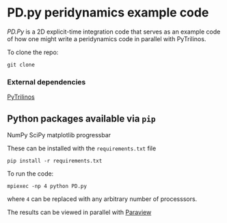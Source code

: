 PD.py peridynamics example code
===============================

_PD.Py_ is a 2D explicit-time integration code that serves as an example code
of how one might write a peridynamics code in parallel with PyTrilinos.

To clone the repo:

````
git clone 
````

### External dependencies ###
[PyTrilinos](http://trilinos.sandia.gov/packages/pytrilinos/)

## Python packages available via `pip` ##
NumPy
SciPy
matplotlib
progressbar

These can be installed with the `requirements.txt` file

````
pip install -r requirements.txt
````

To run the code:

````
mpiexec -np 4 python PD.py
````

where `4` can be replaced with any arbitrary number of processsors.

The results can be viewed in parallel with [Paraview](http://www.paraview.org/)


